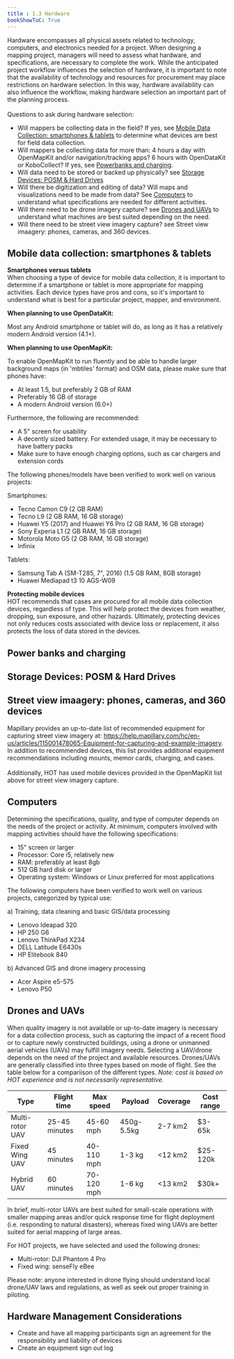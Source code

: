 ```yaml
---
title : 1.3 Hardware
bookShowToC: True
---
```


Hardware encompasses all physical assets related to technology, computers, and electronics needed for a project. When designing a mapping project, managers will need to assess what hardware, and specifications, are necessary to complete the work. While the anticipated project workflow influences the selection of hardware, it is important to note that the availability of technology and resources for procurement may place restrictions on hardware selection. In this way, hardware availability can also influence the workflow, making hardware selection an important part of the planning process. 
<br> <br>
Questions to ask during hardware selection: 

* Will mappers be collecting data in the field? If yes, see [Mobile Data Collection: smartphones & tablets](https://hotosm.github.io/toolbox/pages/running-a-mapping-project/1.3-hardware/#mobile-data-collection-smartphones-tablets) to determine what devices are best for field data collection. 
* Will mappers be collecting data for more than: 4 hours a day with OpenMapKit and/or navigation/tracking apps? 6 hours with OpenDataKit or KoboCollect? If yes, see [Powerbanks and charging](https://hotosm.github.io/toolbox/pages/running-a-mapping-project/1.3-hardware/#power-banks-and-charging).
* Will data need to be stored or backed up physically? see [Storage Devices: POSM & Hard Drives](https://hotosm.github.io/toolbox/pages/running-a-mapping-project/1.3-hardware/#storage-devices-posm-hard-drives)
* Will there be digitization and editing of data? Will maps and visualizations need to be made from data? See [Computers](https://hotosm.github.io/toolbox/pages/running-a-mapping-project/1.3-hardware/#computers) to understand what specifications are needed for different activities. 
* Will there need to be drone imagery capture? see [Drones and UAVs](https://hotosm.github.io/toolbox/pages/running-a-mapping-project/1.3-hardware/#drones-and-uavs) to understand what machines are best suited depending on the need.  
* Will there need to be street view imagery capture? see Street view imaagery: phones, cameras, and 360 devices.

## Mobile data collection: smartphones & tablets

**Smartphones versus tablets** <br>
When choosing a type of device for mobile data collection, it is important to determine if a smartphone or tablet is more appropriate for mapping activities. Each device types have pros and cons, so it's important to understand what is best for a particular project, mapper, and environment. 



**When planning to use OpenDataKit:**

Most any Android smartphone or tablet will do, as long as it has a relatively modern Android version (4.1+).

**When planning to use OpenMapKit:**

To enable OpenMapKit to run fluently and be able to handle larger background maps (in 'mbtiles' format) and OSM data, please make sure that phones have:

* At least 1.5, but preferably 2 GB of RAM
* Preferably 16 GB of storage
* A modern Android version (6.0+)

Furthermore, the following are recommended:

* A 5" screen for usability
* A decently sized battery. For extended usage, it may be necessary to have battery packs
* Make sure to have enough charging options, such as car chargers and extension cords

The following phones/models have been verified to work well on various projects:

Smartphones:

* Tecno Camon C9 (2 GB RAM)
* Tecno L9 (2 GB RAM, 16 GB storage)
* Huawei Y5 (2017) and Huawei Y6 Pro (2 GB RAM, 16 GB storage)
* Sony Experia L1 (2 GB RAM, 16 GB storage)
* Motorola Moto G5 (2 GB RAM, 16 GB storage)
* Infinix

Tablets:

* Samsung Tab A (SM-T285, 7", 2016) (1.5 GB RAM, 8GB storage)
* Huawei Mediapad t3 10 AGS-W09

**Protecting mobile devices** <br>
HOT recommends that cases are procured for all mobile data collection devices, regardless of type. This will help protect the devices from weather, dropping, sun exposure, and other hazards. Ultimately, protecting devices not only reduces costs associated with device loss or replacement, it also protects the loss of data stored in the devices.

## Power banks and charging

## Storage Devices: POSM & Hard Drives

## Street view imaagery: phones, cameras, and 360 devices
Mapillary provides an up-to-date list of recommended equipment for capturing street view imagery at: https://help.mapillary.com/hc/en-us/articles/115001478065-Equipment-for-capturing-and-example-imagery. In addition to recommended devices, this list provides additional equipment recommendations including mounts, memor cards, charging, and cases. 
<br><br>
Additionally, HOT has used mobile devices provided in the OpenMapKit list above for street view imagery capture. 

## Computers
Determining the specifications, quality, and type of computer depends on the needs of the project or activity. At minimum, computers involved with mapping activities should have the following specifications:

*  15" screen or larger
*  Processor: Core i5, relatively new
*  RAM: preferably at least 8gb
*  512 GB hard disk or larger
*  Operating system: Windows or Linux preferred for most applications

The following computers have been verified to work well on various projects, categorized by typical use:

a) Training, data cleaning and basic GIS/data processing

*  Lenovo Ideapad 320
*  HP 250 G6
*  Lenovo	ThinkPad X234
*  DELL	Latitude E6430s
*	 HP Elitebook 840

b) Advanced GIS and drone imagery processing

*  Acer Aspire e5-575
*  Lenovo P50

## Drones and UAVs
When quality imagery is not available or up-to-date imagery is necessary for a data collection process, such as capturing the impact of a recent flood or to capture newly constructed buildings, using a drone or unmanned aerial vehicles (UAVs) may fulfill imagery needs. Selecting a UAV/drone depends on the need of the project and available resources. Drones/UAVs are generally classified into three types based on mode of flight. See the table below for a compariison of the different types. *Note: cost is based on HOT experience and is not necessarily representative.* 

| Type                          | Flight time | Max speed | Payload | Coverage | Cost range |
|------------------------------------------------|-----|------|-----|-------------|-------------|
| Multi-rotor UAV                        | 25-45 minutes   | 45-60 mph    | 450g-5.5kg   | 2-7 km2           | $3-65k|
| Fixed Wing UAV                       | 45 minutes   | 40-110 mph    | 1-3 kg   | <12 km2  |$25-120k|
| Hybrid UAV                                     | 60 minutes   | 70-120 mph    | 1-6 kg   | <13 km2           |$30k+|

In brief, multi-rotor UAVs are best suited for small-scale operations with smaller mapping areas and/or quick response time for flight deployment (i.e. responding to natural disasters), whereas fixed wing UAVs are better suited for aerial mapping of large areas. 

For HOT projects, we have selected and used the following drones: 

* Multi-rotor: DJI Phantom 4 Pro
* Fixed wing: senseFly eBee

Please note: anyone interested in drone flying should understand local drone/UAV laws and regulations, as well as seek out proper training in piloting. 

## Hardware Management Considerations

* Create and have all mapping participants sign an agreement for the responsibility and liability of devices 
* Create an equipment sign out log 
